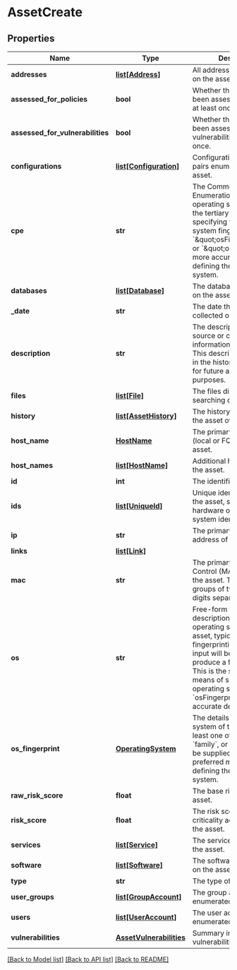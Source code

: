 # AssetCreate

## Properties
Name | Type | Description | Notes
------------ | ------------- | ------------- | -------------
**addresses** | [**list[Address]**](Address.md) | All addresses discovered on the asset. | [optional] 
**assessed_for_policies** | **bool** | Whether the asset has been assessed for policies at least once. | [optional] 
**assessed_for_vulnerabilities** | **bool** | Whether the asset has been assessed for vulnerabilities at least once. | [optional] 
**configurations** | [**list[Configuration]**](Configuration.md) | Configuration key-values pairs enumerated on the asset. | [optional] 
**cpe** | **str** | The Common Platform Enumeration (CPE) of the operating system. This is the tertiary means of specifying the operating system fingerprint. Use &#x60;\&quot;osFingerprint\&quot;&#x60; or &#x60;\&quot;os\&quot;&#x60; as a more accurate means of defining the operating system. | [optional] 
**databases** | [**list[Database]**](Database.md) | The databases enumerated on the asset. | [optional] 
**_date** | **str** | The date the data was collected on the asset. | 
**description** | **str** | The description of the source or collection of information on the asset. This description will appear in the history of the asset for future auditing purposes. | [optional] 
**files** | [**list[File]**](File.md) | The files discovered with searching on the asset. | [optional] 
**history** | [**list[AssetHistory]**](AssetHistory.md) | The history of changes to the asset over time. | [optional] 
**host_name** | [**HostName**](HostName.md) | The primary host name (local or FQDN) of the asset. | [optional] 
**host_names** | [**list[HostName]**](HostName.md) | Additional host names for the asset. | [optional] 
**id** | **int** | The identifier of the asset. | [optional] 
**ids** | [**list[UniqueId]**](UniqueId.md) | Unique identifiers found on the asset, such as hardware or operating system identifiers. | [optional] 
**ip** | **str** | The primary IPv4 or IPv6 address of the asset. | [optional] 
**links** | [**list[Link]**](Link.md) |  | [optional] 
**mac** | **str** | The primary Media Access Control (MAC) address of the asset. The format is six groups of two hexadecimal digits separated by colons. | [optional] 
**os** | **str** | Free-form textual description of the operating system of the asset, typically from a fingerprinting source. This input will be parsed to produce a full fingerprint. This is the secondary means of specifying the operating system. Use &#x60;osFingerprint&#x60; for a more accurate definition. | [optional] 
**os_fingerprint** | [**OperatingSystem**](OperatingSystem.md) | The details of the operating system of the asset. At least one of &#x60;vendor&#x60;, &#x60;family&#x60;, or &#x60;product&#x60; must be supplied. This is the preferred means of defining the operating system. | [optional] 
**raw_risk_score** | **float** | The base risk score of the asset. | [optional] 
**risk_score** | **float** | The risk score (with criticality adjustments) of the asset. | [optional] 
**services** | [**list[Service]**](Service.md) | The services discovered on the asset. | [optional] 
**software** | [**list[Software]**](Software.md) | The software discovered on the asset. | [optional] 
**type** | **str** | The type of asset. | [optional] 
**user_groups** | [**list[GroupAccount]**](GroupAccount.md) | The group accounts enumerated on the asset. | [optional] 
**users** | [**list[UserAccount]**](UserAccount.md) | The user accounts enumerated on the asset. | [optional] 
**vulnerabilities** | [**AssetVulnerabilities**](AssetVulnerabilities.md) | Summary information for vulnerabilities on the asset. | [optional] 

[[Back to Model list]](../README.md#documentation-for-models) [[Back to API list]](../README.md#documentation-for-api-endpoints) [[Back to README]](../README.md)


